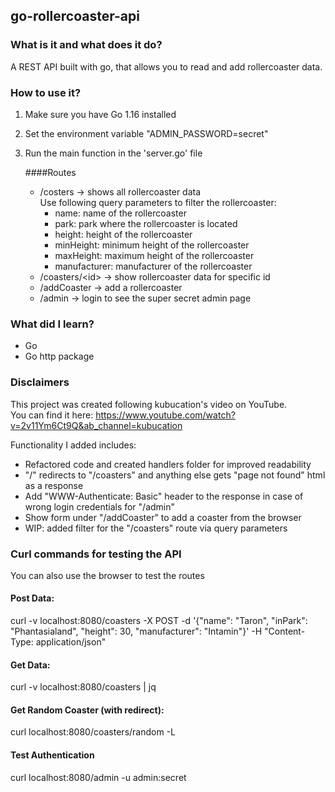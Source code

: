 ## go-rollercoaster-api

### What is it and what does it do?
A REST API built with go, that allows you to read and add rollercoaster data.

### How to use it?
1. Make sure you have Go 1.16 installed
2. Set the environment variable "ADMIN_PASSWORD=secret"
3. Run the main function in the 'server.go' file  

    ####Routes
   * /costers -> shows all rollercoaster data  
      Use following query parameters to filter the rollercoaster:
     * name: name of the rollercoaster
     * park: park where the rollercoaster is located
     * height: height of the rollercoaster
     * minHeight: minimum height of the rollercoaster
     * maxHeight: maximum height of the rollercoaster
     * manufacturer: manufacturer of the rollercoaster
   * /coasters/\<id> -> show rollercoaster data for specific id
   * /addCoaster -> add a rollercoaster
   * /admin -> login to see the super secret admin page

### What did I learn?
* Go
* Go http package

### Disclaimers
This project was created following kubucation's video on YouTube.  
You can find it here: https://www.youtube.com/watch?v=2v11Ym6Ct9Q&ab_channel=kubucation  

Functionality I added includes:
* Refactored code and created handlers folder for improved readability
* "/" redirects to "/coasters" and anything else gets "page not found" html as a response
* Add "WWW-Authenticate: Basic" header to the response in case of wrong login credentials for "/admin"
* Show form under "/addCoaster" to add a coaster from the browser
* WIP: added filter for the "/coasters" route via query parameters


### Curl commands for testing the API
You can also use the browser to test the routes

#### Post Data:  
curl -v localhost:8080/coasters -X POST -d '{"name": "Taron", "inPark": "Phantasialand", "height": 30, "manufacturer": "Intamin"}' -H "Content-Type: application/json"  

#### Get Data:  
curl -v localhost:8080/coasters | jq  

#### Get Random Coaster (with redirect):
curl localhost:8080/coasters/random -L  

#### Test Authentication
curl localhost:8080/admin -u admin:secret

